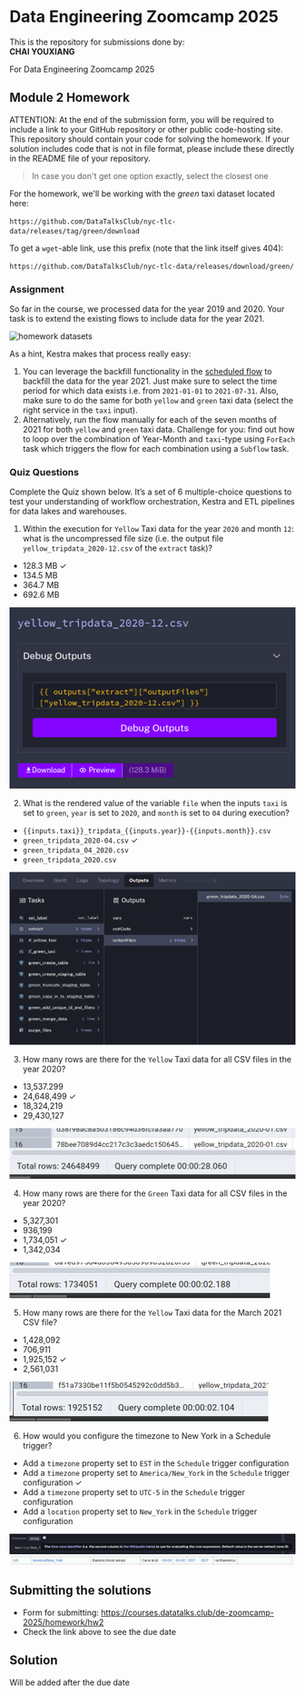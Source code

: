 # Data Engineering Zoomcamp 2025

This is the repository for submissions done by: </br>
**CHAI YOUXIANG**

For Data Engineering Zoomcamp 2025

## Module 2 Homework

ATTENTION: At the end of the submission form, you will be required to include a link to your GitHub repository or other public code-hosting site. This repository should contain your code for solving the homework. If your solution includes code that is not in file format, please include these directly in the README file of your repository.

> In case you don't get one option exactly, select the closest one

For the homework, we'll be working with the _green_ taxi dataset located here:

`https://github.com/DataTalksClub/nyc-tlc-data/releases/tag/green/download`

To get a `wget`-able link, use this prefix (note that the link itself gives 404):

`https://github.com/DataTalksClub/nyc-tlc-data/releases/download/green/`

### Assignment

So far in the course, we processed data for the year 2019 and 2020. Your task is to extend the existing flows to include data for the year 2021.

![homework datasets](../../../02-workflow-orchestration/images/homework.png)

As a hint, Kestra makes that process really easy:

1. You can leverage the backfill functionality in the [scheduled flow](../../../02-workflow-orchestration/flows/06_gcp_taxi_scheduled.yaml) to backfill the data for the year 2021. Just make sure to select the time period for which data exists i.e. from `2021-01-01` to `2021-07-31`. Also, make sure to do the same for both `yellow` and `green` taxi data (select the right service in the `taxi` input).
2. Alternatively, run the flow manually for each of the seven months of 2021 for both `yellow` and `green` taxi data. Challenge for you: find out how to loop over the combination of Year-Month and `taxi`-type using `ForEach` task which triggers the flow for each combination using a `Subflow` task.

### Quiz Questions

Complete the Quiz shown below. It’s a set of 6 multiple-choice questions to test your understanding of workflow orchestration, Kestra and ETL pipelines for data lakes and warehouses.

1. Within the execution for `Yellow` Taxi data for the year `2020` and month `12`: what is the uncompressed file size (i.e. the output file `yellow_tripdata_2020-12.csv` of the `extract` task)?

-   128.3 MB &check;
-   134.5 MB
-   364.7 MB
-   692.6 MB

![](screenshots/q1.png)

2. What is the rendered value of the variable `file` when the inputs `taxi` is set to `green`, `year` is set to `2020`, and `month` is set to `04` during execution?

-   `{{inputs.taxi}}_tripdata_{{inputs.year}}-{{inputs.month}}.csv`
-   `green_tripdata_2020-04.csv` &check;
-   `green_tripdata_04_2020.csv`
-   `green_tripdata_2020.csv`

![](screenshots/q2.png)

3. How many rows are there for the `Yellow` Taxi data for all CSV files in the year 2020?

-   13,537.299
-   24,648,499 &check;
-   18,324,219
-   29,430,127

![](screenshots/q3.png)

4. How many rows are there for the `Green` Taxi data for all CSV files in the year 2020?

-   5,327,301
-   936,199
-   1,734,051 &check;
-   1,342,034

![](screenshots/q4.png)

5. How many rows are there for the `Yellow` Taxi data for the March 2021 CSV file?

-   1,428,092
-   706,911
-   1,925,152 &check;
-   2,561,031

![](screenshots/q5.png)

6. How would you configure the timezone to New York in a Schedule trigger?

-   Add a `timezone` property set to `EST` in the `Schedule` trigger configuration
-   Add a `timezone` property set to `America/New_York` in the `Schedule` trigger configuration &check;
-   Add a `timezone` property set to `UTC-5` in the `Schedule` trigger configuration
-   Add a `location` property set to `New_York` in the `Schedule` trigger configuration

![](screenshots/q6_b.png)
![](screenshots/q6_a.png)

## Submitting the solutions

-   Form for submitting: https://courses.datatalks.club/de-zoomcamp-2025/homework/hw2
-   Check the link above to see the due date

## Solution

Will be added after the due date
